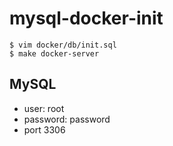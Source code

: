 # mysql-docker-init

```
$ vim docker/db/init.sql
$ make docker-server
```

## MySQL

- user: root
- password: password
- port 3306
